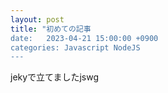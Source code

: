 ```yaml
---
layout: post
title: "初めての記事
date:   2023-04-21 15:00:00 +0900
categories: Javascript NodeJS
---
```

jekyで立てましたjswg